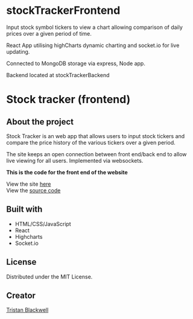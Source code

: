 # stockTrackerFrontend

Input stock symbol tickers to view a chart allowing comparison of daily prices over a given period of time.

React App utilising highCharts dynamic charting and socket.io for live updating.

Connected to MongoDB storage via express, Node app.

Backend located at stockTrackerBackend

# Stock tracker (frontend)

## About the project

Stock Tracker is an web app that allows users to input stock tickers and compare the price history of the various tickers over a given period.

The site keeps an open connection between front end/back end to allow live viewing for all users. Implemented via websockets.

**This is the code for the front end of the website**

View the site [here]
<br>
View the [source code]

[here]: https://distracted-mayer-d81204.netlify.app/
[source code]: https://github.com/TristanBlackwell/stockTrackerFrontend

## Built with

- HTML/CSS/JavaScript
- React
- Highcharts
- Socket.io

## License

Distributed under the MIT License.

## Creator

[Tristan Blackwell](https://github.com/TristanBlackwell)
